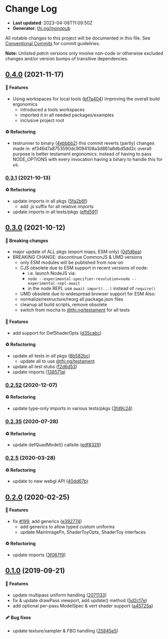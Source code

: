 # Change Log

- **Last updated**: 2023-04-08T11:09:50Z
- **Generator**: [thi.ng/monopub](https://thi.ng/monopub)

All notable changes to this project will be documented in this file.
See [Conventional Commits](https://conventionalcommits.org/) for commit guidelines.

**Note:** Unlisted _patch_ versions only involve non-code or otherwise excluded changes
and/or version bumps of transitive dependencies.

## [0.4.0](https://github.com/thi-ng/umbrella/tree/@thi.ng/webgl-shadertoy@0.4.0) (2021-11-17)

#### 🚀 Features

- Using workspaces for local tools ([bf7a404](https://github.com/thi-ng/umbrella/commit/bf7a404))
  Improving the overall build ergonomics
  - introduced a tools workspaces
  - imported it in all needed packages/examples
  - inclusive project root

#### ♻️ Refactoring

- testrunner to binary ([4ebbbb2](https://github.com/thi-ng/umbrella/commit/4ebbbb2))
  this commit reverts (partly) changes made in:
  ef346d7a8753590dc9094108a3d861a8dbd5dd2c
  overall purpose is better testament ergonomics:
  instead of having to pass NODE_OPTIONS with every invocation
  having a binary to handle this for us.

### [0.3.1](https://github.com/thi-ng/umbrella/tree/@thi.ng/webgl-shadertoy@0.3.1) (2021-10-13)

#### ♻️ Refactoring

- update imports in all pkgs ([5fa2b6f](https://github.com/thi-ng/umbrella/commit/5fa2b6f))
  - add .js suffix for all relative imports
- update imports in all tests/pkgs ([effd591](https://github.com/thi-ng/umbrella/commit/effd591))

## [0.3.0](https://github.com/thi-ng/umbrella/tree/@thi.ng/webgl-shadertoy@0.3.0) (2021-10-12)

#### 🛑 Breaking changes

- major update of ALL pkgs (export maps, ESM only) ([0d1d6ea](https://github.com/thi-ng/umbrella/commit/0d1d6ea))
- BREAKING CHANGE: discontinue CommonJS & UMD versions
  - only ESM modules will be published from now on
  - CJS obsolete due to ESM support in recent versions of node:
    - i.e. launch NodeJS via:
    - `node --experimental-specifier-resolution=node --experimental-repl-await`
    - in the node REPL use `await import(...)` instead of `require()`
  - UMD obsolete due to widespread browser support for ESM
  Also:
  - normalize/restructure/reorg all package.json files
  - cleanup all build scripts, remove obsolete
  - switch from mocha to [@thi.ng/testament](https://github.com/thi-ng/umbrella/tree/main/packages/testament) for all tests

#### 🚀 Features

- add support for DefShaderOpts ([d35cabc](https://github.com/thi-ng/umbrella/commit/d35cabc))

#### ♻️ Refactoring

- update all tests in _all_ pkgs ([8b582bc](https://github.com/thi-ng/umbrella/commit/8b582bc))
  - update all to use [@thi.ng/testament](https://github.com/thi-ng/umbrella/tree/main/packages/testament)
- update all test stubs ([f2d6d53](https://github.com/thi-ng/umbrella/commit/f2d6d53))
- update imports ([138571a](https://github.com/thi-ng/umbrella/commit/138571a))

### [0.2.52](https://github.com/thi-ng/umbrella/tree/@thi.ng/webgl-shadertoy@0.2.52) (2020-12-07)

#### ♻️ Refactoring

- update type-only imports in various tests/pkgs ([3fd9c24](https://github.com/thi-ng/umbrella/commit/3fd9c24))

### [0.2.35](https://github.com/thi-ng/umbrella/tree/@thi.ng/webgl-shadertoy@0.2.35) (2020-07-28)

#### ♻️ Refactoring

- update defQuadModel() callsite ([edf8329](https://github.com/thi-ng/umbrella/commit/edf8329))

### [0.2.5](https://github.com/thi-ng/umbrella/tree/@thi.ng/webgl-shadertoy@0.2.5) (2020-03-28)

#### ♻️ Refactoring

- update to new webgl API ([40dd67b](https://github.com/thi-ng/umbrella/commit/40dd67b))

## [0.2.0](https://github.com/thi-ng/umbrella/tree/@thi.ng/webgl-shadertoy@0.2.0) (2020-02-25)

#### 🚀 Features

- fix [#199](https://github.com/thi-ng/umbrella/issues/199), add generics ([e392774](https://github.com/thi-ng/umbrella/commit/e392774))
  - add generics to allow typed custom uniforms
  - update MainImageFn, ShaderToyOpts, ShaderToy interfaces

#### ♻️ Refactoring

- update imports ([3f067f9](https://github.com/thi-ng/umbrella/commit/3f067f9))

## [0.1.0](https://github.com/thi-ng/umbrella/tree/@thi.ng/webgl-shadertoy@0.1.0) (2019-09-21)

#### 🚀 Features

- update multipass uniform handling ([2071133](https://github.com/thi-ng/umbrella/commit/2071133))
- fix & update drawPass viewport, add update() method ([5d2c17e](https://github.com/thi-ng/umbrella/commit/5d2c17e))
- add optional per-pass ModelSpec & vert shader support ([a45725a](https://github.com/thi-ng/umbrella/commit/a45725a))

#### 🩹 Bug fixes

- update texture/sampler & FBO handling ([25845e5](https://github.com/thi-ng/umbrella/commit/25845e5))

